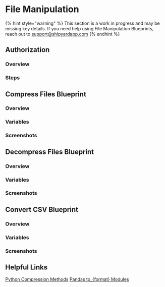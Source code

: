 # File Manipulation

{% hint style="warning" %}
This section is a work in progress and may be missing key details. If you need help using File Manipulation Blueprints, reach out to support@shipyardapp.com
{% endhint %}

## Authorization

### Overview

### Steps

## Compress Files Blueprint

### Overview

### Variables

### Screenshots

## Decompress Files Blueprint

### Overview

### Variables

### Screenshots

## Convert CSV Blueprint

### Overview

### Variables

### Screenshots

## Helpful Links

[Python Compression Methods](https://docs.python.org/3.7/library/archiving.html) [Pandas to\_{format} Modules](https://pandas.pydata.org/pandas-docs/stable/reference/api/pandas.DataFrame.to_csv.html)

